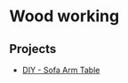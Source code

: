 # Wood working

## Projects
- [DIY - Sofa Arm Table](https://www.remodelaholic.com/diy-sofa-arm-table/)
